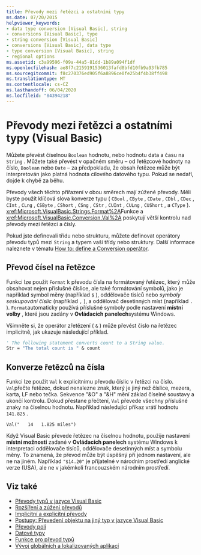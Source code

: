```yaml
---
title: Převody mezi řetězci a ostatními typy
ms.date: 07/20/2015
helpviewer_keywords:
- data type conversion [Visual Basic], string
- conversions [Visual Basic], type
- string conversion [Visual Basic]
- conversions [Visual Basic], data type
- type conversion [Visual Basic], string
- regional options
ms.assetid: c3a99596-f09a-44a5-81dd-1b89a094f1df
ms.openlocfilehash: ae8f7c2159191536013fafd8bfd10fb9a93fb785
ms.sourcegitcommit: f8c270376ed905f6a8896ce0fe25b4f4b38ff498
ms.translationtype: MT
ms.contentlocale: cs-CZ
ms.lasthandoff: 06/04/2020
ms.locfileid: "84394218"
---
```

# <a name="conversions-between-strings-and-other-types-visual-basic"></a>Převody mezi řetězci a ostatními typy (Visual Basic)
Můžete převést číselnou `Boolean` hodnotu, nebo hodnotu data a času na `String` . Můžete také převést v opačném směru – od řetězcové hodnoty na číslo, `Boolean` nebo `Date` – za předpokladu, že obsah řetězce může být interpretován jako platná hodnota cílového datového typu. Pokud se nedaří, dojde k chybě za běhu.  
  
 Převody všech těchto přiřazení v obou směrech mají zúžené převody. Měli byste použít klíčová slova konverze typu ( `CBool` , `CByte` , `CDate` , `CDbl` , `CDec` , `CInt` , `CLng` , `CSByte` , `CShort` , `CSng` , `CStr` , `CUInt` , `CULng` , `CUShort` , a `CType` ). <xref:Microsoft.VisualBasic.Strings.Format%2A>Funkce a <xref:Microsoft.VisualBasic.Conversion.Val%2A> poskytují větší kontrolu nad převody mezi řetězci a čísly.  
  
 Pokud jste definovali třídu nebo strukturu, můžete definovat operátory převodu typů mezi `String` a typem vaší třídy nebo struktury. Další informace naleznete v tématu [How to: define a Conversion operátor](../procedures/how-to-define-a-conversion-operator.md).  
  
## <a name="conversion-of-numbers-to-strings"></a>Převod čísel na řetězce  
 Funkci lze použít `Format` k převodu čísla na formátovaný řetězec, který může obsahovat nejen příslušné číslice, ale také formátování symbolů, jako je například symbol měny (například `$` ), oddělovače tisíců nebo *symboly seskupování číslic* (například `,` ), a oddělovač desetinných míst (například `.` ). `Format`automaticky používá příslušné symboly podle nastavení **místní volby** , které jsou zadány v **Ovládacích panelech**systému Windows.  
  
 Všimněte si, že operátor zřetězení ( `&` ) může převést číslo na řetězec implicitně, jak ukazuje následující příklad.  
  
```vb  
' The following statement converts count to a String value.  
Str = "The total count is " & count  
```  
  
## <a name="conversion-of-strings-to-numbers"></a>Konverze řetězců na čísla  
 Funkci lze použít `Val` k explicitnímu převodu číslic v řetězci na číslo. `Val`přečte řetězec, dokud nenalezne znak, který je jiný než číslice, mezera, karta, LF nebo tečka. Sekvence "&O" a "&H" mění základ číselné soustavy a ukončí kontrolu. Dokud přestane přečtení, `Val` převede všechny příslušné znaky na číselnou hodnotu. Například následující příkaz vrátí hodnotu `141.825` .  
  
 `Val("   14   1.825 miles")`  
  
 Když Visual Basic převede řetězec na číselnou hodnotu, použije nastavení **místní možnosti** zadané v **Ovládacích panelech** systému Windows k interpretaci oddělovače tisíců, oddělovače desetinných míst a symbolu měny. To znamená, že převod může být úspěšný při jednom nastavení, ale ne na jiném. Například `"$14.20"` je přijatelné v národním prostředí anglické verze (USA), ale ne v jakémkoli francouzském národním prostředí.  
  
## <a name="see-also"></a>Viz také

- [Převody typů v jazyce Visual Basic](type-conversions.md)
- [Rozšíření a zúžení převodů](widening-and-narrowing-conversions.md)
- [Implicitní a explicitní převody](implicit-and-explicit-conversions.md)
- [Postupy: Převedení objektu na jiný typ v jazyce Visual Basic](how-to-convert-an-object-to-another-type.md)
- [Převody polí](array-conversions.md)
- [Datové typy](../../../language-reference/data-types/index.md)
- [Funkce pro převod typů](../../../language-reference/functions/type-conversion-functions.md)
- [Vývoj globálních a lokalizovaných aplikací](/visualstudio/ide/globalizing-and-localizing-applications)
